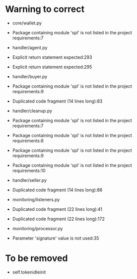 # Warning to correct

- core/wallet.py
- Package containing module 'spl' is not listed in the project requirements:7

- handler/agent.py
- Explicit return statement expected:293
- Explicit return statement expected:295

- handler/buyer.py
- Package containing module 'spl' is not listed in the project requirements:9
- Duplicated code fragment (14 lines long):83

- handler/cleanup.py
- Package containing module 'spl' is not listed in the project requirements:7
- Package containing module 'spl' is not listed in the project requirements:8
- Package containing module 'spl' is not listed in the project requirements:9
- Package containing module 'spl' is not listed in the project requirements:10

- handler/seller.py
- Duplicated code fragment (14 lines long):86


- monitoring/listeners.py
- Duplicated code fragment (22 lines long):41
- Duplicated code fragment (22 lines long):172

- monitoring/processor.py
- Parameter 'signature' value is not used:35

# To be removed

- self.tokenidleinit